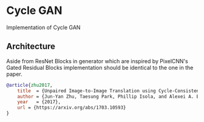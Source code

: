 # Cycle GAN
Implementation of Cycle GAN

## Architecture
Aside from ResNet Blocks in generator which are inspired by PixelCNN's Gated Residual Blocks implementation should be identical to the one in the paper.

```bibtex
@article{zhu2017,
    title  = {Unpaired Image-to-Image Translation using Cycle-Consistent Adversarial Networks},
    author = {Jun-Yan Zhu, Taesung Park, Phillip Isola, and Alexei A. Efros},
    year   = {2017},
    url = {https://arxiv.org/abs/1703.10593}
}
```